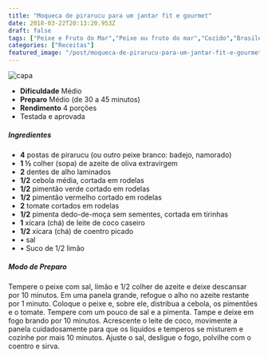 ```yaml
---
title: "Moqueca de pirarucu para um jantar fit e gourmet"
date: 2018-03-22T20:13:20.953Z
draft: false
tags: ["Peixe e Fruto do Mar","Peixe ou fruto do mar","Cozido","Brasileira","Dia a Dia","#InstaBOAFORMA","Peixes e frutos do mar"]
categories: ["Receitas"]
featured_image: "/post/moqueca-de-pirarucu-para-um-jantar-fit-e-gourmet.be34b5ca.jpg"
---
```


![capa](/post/moqueca-de-pirarucu-para-um-jantar-fit-e-gourmet.be34b5ca.jpg)

*   **Dificuldade** Médio
*   **Preparo** Médio (de 30 a 45 minutos)
*   **Rendimento** 4 porções
*   Testada e aprovada
    

##### Ingredientes

*   **4** postas de pirarucu (ou outro peixe branco: badejo, namorado)
*   **1 ½** colher (sopa) de azeite de oliva extravirgem
*   **2** dentes de alho laminados
*   **1/2** cebola média, cortada em rodelas
*   **1/2** pimentão verde cortado em rodelas
*   **1/2** pimentão vermelho cortado em rodelas
*   **2** tomate cortados em rodelas
*   **1/2** pimenta dedo-de-moça sem sementes, cortada em tirinhas
*   **1** xícara (chá) de leite de coco caseiro
*   **1/2** xícara (chá) de coentro picado
*   • sal
*   • Suco de 1/2 limão

##### Modo de Preparo

Tempere o peixe com sal, limão e 1/2 colher de azeite e deixe descansar por 10 minutos. Em uma panela grande, refogue o alho no azeite restante por 1 minuto. Coloque o peixe e, sobre ele, distribua a cebola, os pimentões e o tomate. Tempere com um pouco de sal e a pimenta. Tampe e deixe em fogo brando por 10 minutos. Acrescente o leite de coco, movimente a panela cuidadosamente para que os líquidos e temperos se misturem e cozinhe por mais 10 minutos. Ajuste o sal, desligue o fogo, polvilhe com o coentro e sirva.
